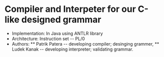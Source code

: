 # Compiler and Interpeter for our C-like designed grammar 

* Implementation: In Java using ANTLR library
* Architecture: Instruction set -- PL/0
* Authors: 
** Patrik Patera -- developing compiler; desinging grammer,
** Ludek Kanak   -- developing interpreter; validating grammar.
